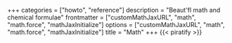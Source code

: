 +++
categories = ["howto", "reference"]
description = "Beaut'fl math and chemical formulae"
frontmatter = ["customMathJaxURL", "math", "math.force", "mathJaxInitialize"]
options = ["customMathJaxURL", "math", "math.force", "mathJaxInitialize"]
title = "Math"
+++
{{< piratify >}}